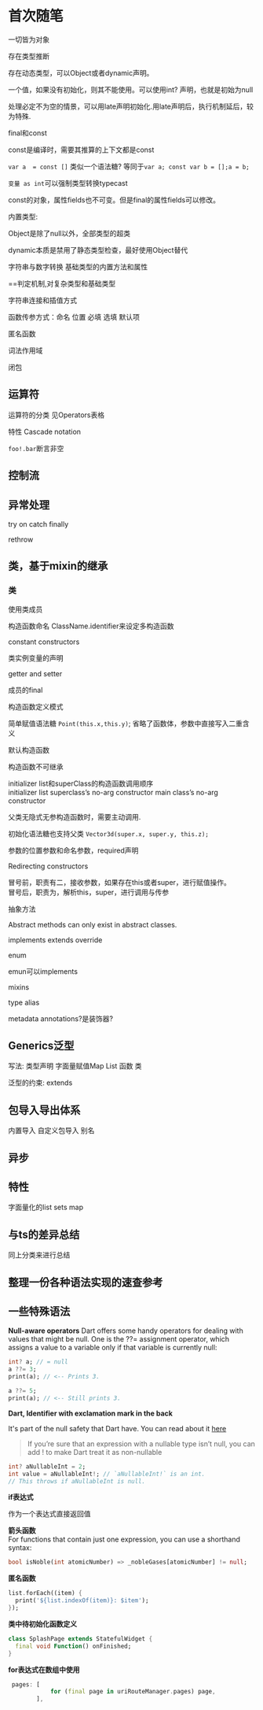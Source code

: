 
# 首次随笔

一切皆为对象

存在类型推断

存在动态类型，可以Object或者dynamic声明。

一个值，如果没有初始化，则其不能使用。可以使用int? 声明，也就是初始为null

处理必定不为空的情景，可以用late声明初始化.用late声明后，执行机制延后，较为特殊.

final和const

const是编译时，需要其推算的上下文都是const

`var a  = const []` 类似一个语法糖? 等同于`var a; const var b = [];a = b;`

`变量 as int`可以强制类型转换typecast

const的对象，属性fields也不可变。但是final的属性fields可以修改。

内置类型:

Object是除了null以外，全部类型的超类

dynamic本质是禁用了静态类型检查，最好使用Object替代

字符串与数字转换 基础类型的内置方法和属性

==判定机制,对复杂类型和基础类型

字符串连接和插值方式

函数传参方式：命名 位置 必填 选填 默认项

匿名函数

词法作用域

闭包

## 运算符

运算符的分类 见Operators表格

特性 Cascade notation

`foo!.bar`断言非空

## 控制流

## 异常处理

try on catch finally

rethrow

## 类，基于mixin的继承

### 类

使用类成员 

构造函数命名 ClassName.identifier来设定多构造函数

constant constructors

类实例变量的声明

getter and setter

成员的final

构造函数定义模式

简单赋值语法糖  `Point(this.x,this.y)`; 省略了函数体，参数中直接写入二重含义

默认构造函数

构造函数不可继承

initializer list和superClass的构造函数调用顺序  
initializer list
superclass’s no-arg constructor
main class’s no-arg constructor

父类无隐式无参构造函数时，需要主动调用.

初始化语法糖也支持父类 `Vector3d(super.x, super.y, this.z);`

参数的位置参数和命名参数，required声明

Redirecting constructors

冒号前，职责有二，接收参数，如果存在this或者super，进行赋值操作。  
冒号后，职责为，解析this，super，进行调用与传参

抽象方法

Abstract methods can only exist in abstract classes.

implements extends override

enum

emun可以implements 

mixins

type alias

metadata annotations?是装饰器?

## Generics泛型

写法:
类型声明 字面量赋值Map List 函数 类

泛型的约束:
extends

## 包导入导出体系

内置导入 自定义包导入 别名

## 异步

## 特性

字面量化的list sets map
## 与ts的差异总结

同上分类来进行总结

## 整理一份各种语法实现的速查参考


## 一些特殊语法

**Null-aware operators**
Dart offers some handy operators for dealing with values that might be null. One is the ??= assignment operator, which assigns a value to a variable only if that variable is currently null:

```dart
int? a; // = null
a ??= 3;
print(a); // <-- Prints 3.

a ??= 5;
print(a); // <-- Still prints 3.
```

**Dart, Identifier with exclamation mark in the back**

It's part of the null safety that Dart have. You can read about it [here](https://dart.dev/null-safety)
>If you’re sure that an expression with a nullable type isn’t null, you can add ! to make Dart treat it as non-nullable

```dart
int? aNullableInt = 2;
int value = aNullableInt!; // `aNullableInt!` is an int.
// This throws if aNullableInt is null.
```

**if表达式**

作为一个表达式直接返回值

**箭头函数**  
For functions that contain just one expression, you can use a shorthand syntax:
```dart
bool isNoble(int atomicNumber) => _nobleGases[atomicNumber] != null;
```

**匿名函数**

```dart
list.forEach((item) {
  print('${list.indexOf(item)}: $item');
});
```

**类中待初始化函数定义**

```dart
class SplashPage extends StatefulWidget {
  final void Function() onFinished;
} 
```

**for表达式在数组中使用**
```dart
 pages: [
            for (final page in uriRouteManager.pages) page,
        ],
```